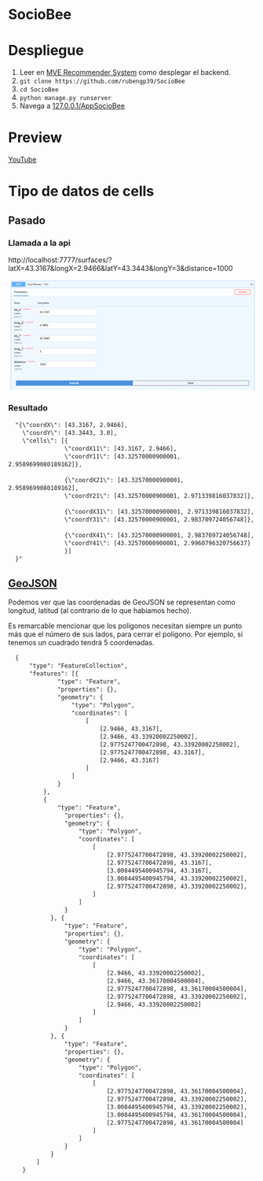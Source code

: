 # SocioBee

# Despliegue
1. Leer en [MVE Recommender System](https://github.com/mpuerta004/RecommenderSystem) como desplegar el backend.
2. `git clone https://github.com/rubengp39/SocioBee`
3. `cd SocioBee`
4. `python manage.py runserver`
5. Navega a [127.0.0.1/AppSocioBee](http://127.0.0.1:8000/appSocioBee/)


# Preview

[YouTube](https://www.youtube.com/watch?v=4NLH5Jg5jRg)
# Tipo de datos de cells

## Pasado
### Llamada a la api

http://localhost:7777/surfaces/?latX=43.3167&longX=2.9466&latY=43.3443&longY=3&distance=1000

![Llamada](https://github.com/rubengp39/SocioBee/blob/master/image.png)

### Resultado
```
  "{\"coordX\": [43.3167, 2.9466],
    \"coordY\": [43.3443, 3.0],
    \"cells\": [{
                \"coordX11\": [43.3167, 2.9466],
                \"coordY11\": [43.32570000900001, 2.9589699080189162]},

                {\"coordX21\": [43.32570000900001, 2.9589699080189162],
                \"coordY21\": [43.32570000900001, 2.971339816037832]},

                {\"coordX31\": [43.32570000900001, 2.971339816037832],
                \"coordY31\": [43.32570000900001, 2.983709724056748]},

                {\"coordX41\": [43.32570000900001, 2.983709724056748],
                \"coordY41\": [43.32570000900001, 2.9960796320756637]
                }]
  }"
```

## [GeoJSON](https://geojson.org)
Podemos ver que las coordenadas de GeoJSON se representan como longitud, latitud (al contrario de lo que habiamos hecho).

Es remarcable mencionar que los poligonos necesitan siempre un punto más que el número de sus lados, para cerrar el polígono. Por ejemplo, si tenemos un cuadrado tendrá 5 coordenadas.

```
  {
      "type": "FeatureCollection",
      "features": [{
              "type": "Feature",
              "properties": {},
              "geometry": {
                  "type": "Polygon",
                  "coordinates": [
                      [
                          [2.9466, 43.3167],
                          [2.9466, 43.33920002250002],
                          [2.9775247700472898, 43.33920002250002],
                          [2.9775247700472898, 43.3167],
                          [2.9466, 43.3167]
                      ]
                  ]
              }
          },
          {
              "type": "Feature",
                "properties": {},
                "geometry": {
                    "type": "Polygon",
                    "coordinates": [
                        [
                            [2.9775247700472898, 43.33920002250002],
                            [2.9775247700472898, 43.3167],
                            [3.0084495400945794, 43.3167],
                            [3.0084495400945794, 43.33920002250002],
                            [2.9775247700472898, 43.33920002250002],
                        ]
                    ]
                }
            }, {
                "type": "Feature",
                "properties": {},
                "geometry": {
                    "type": "Polygon",
                    "coordinates": [
                        [
                            [2.9466, 43.33920002250002],
                            [2.9466, 43.36170004500004],
                            [2.9775247700472898, 43.36170004500004],
                            [2.9775247700472898, 43.33920002250002],
                            [2.9466, 43.33920002250002]
                        ]
                    ]
                }
            }, {
                "type": "Feature",
                "properties": {},
                "geometry": {
                    "type": "Polygon",
                    "coordinates": [
                        [
                            [2.9775247700472898, 43.36170004500004],
                            [2.9775247700472898, 43.33920002250002],
                            [3.0084495400945794, 43.33920002250002],
                            [3.0084495400945794, 43.36170004500004],
                            [2.9775247700472898, 43.36170004500004]
                        ]
                    ]
                }
            }
        ]
    }
    
```

